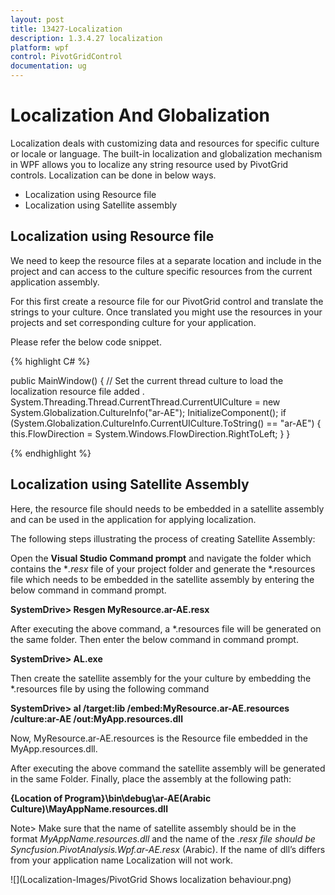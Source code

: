 ```yaml
---
layout: post
title: 13427-Localization
description: 1.3.4.27 localization
platform: wpf
control: PivotGridControl
documentation: ug
---
```


# Localization And Globalization

Localization deals with customizing data and resources for specific culture or locale or language. The built-in localization and globalization mechanism in WPF allows you to localize any string resource used by PivotGrid controls. Localization can be done in below ways.

* Localization using Resource file
* Localization using Satellite assembly

## Localization using Resource file

We need to keep the resource files at a separate location and include in the project and can access to the culture specific resources from the current application assembly.

For this first create a resource file for our PivotGrid control and translate the strings to your culture. Once translated you might use the resources in your projects and set corresponding culture for your application. 

Please refer the below code snippet.

{% highlight C# %}

public MainWindow() {
    //  Set the current thread culture to load the localization resource file added .    
    System.Threading.Thread.CurrentThread.CurrentUICulture = new System.Globalization.CultureInfo("ar-AE");
    InitializeComponent();
    if (System.Globalization.CultureInfo.CurrentUICulture.ToString() == "ar-AE") {
        this.FlowDirection = System.Windows.FlowDirection.RightToLeft;
    }
}

{% endhighlight %}

## Localization using Satellite Assembly

Here, the resource file should needs to be embedded in a satellite assembly and can be used in the application for applying localization. 

The following steps illustrating the process of creating Satellite Assembly:

Open the **Visual Studio Command prompt** and navigate the folder which contains the **.resx* file of your project folder and generate the *.resources file which needs to be embedded in the satellite assembly by entering the below command in command prompt. 
                            
**SystemDrive> Resgen MyResource.ar-AE.resx**

After executing the above command, a *.resources file will be generated on the same folder. Then enter the below command in command prompt.

**SystemDrive> AL.exe**
 
Then create the satellite assembly for the your culture by embedding the *.resources file by using the following command

**SystemDrive> al /target:lib /embed:MyResource.ar-AE.resources /culture:ar-AE /out:MyApp.resources.dll**

Now, MyResource.ar-AE.resources is the Resource file embedded in the MyApp.resources.dll.

After executing the above command the satellite assembly will be generated in the same Folder. Finally, place the assembly at the following path:
    
**{Location of Program}\bin\debug\ar-AE(Arabic Culture)\MayAppName.resources.dll**

Note> Make sure that the name of satellite assembly should be in the format *MyAppName.resources.dll* and the name of the *.resx file should be Syncfusion.PivotAnalysis.Wpf.ar-AE.resx* (Arabic). If the name of dll’s differs from your application name Localization will not work.


![](Localization-Images/PivotGrid Shows localization behaviour.png)
	
